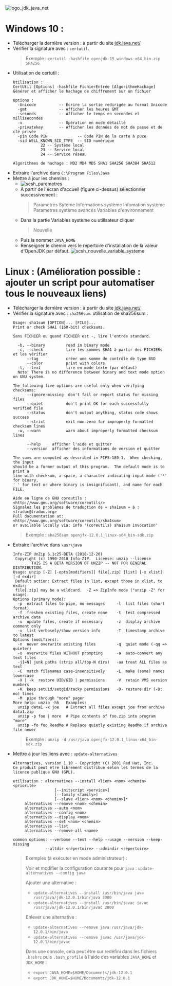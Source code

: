 ![logo_jdk_java_net](https://user-images.githubusercontent.com/19194678/47614657-89218580-daa3-11e8-9d37-b4764e9d80db.png)

# Windows 10 :
- Télécharger la dernière version : à partir du site [jdk.java.net/](http://jdk.java.net/)
- Vérifier la signature avec : `certutil`.
  > Exemple : `certutil -hashfile openjdk-15_windows-x64_bin.zip SHA256`
- Utilisation de certutil :
  ```
  Utilisation :
  CertUtil [Options] -hashfile FichierEntrée [AlgorithmeHachage]
  Générer et afficher le hachage de chiffrement sur un fichier
  
  Options :
    -Unicode          -- Écrire la sortie redirigée au format Unicode
    -gmt              -- Afficher les heures GMT
    -seconds          -- Afficher le temps en secondes et millisecondes
    -v                -- Opération en mode détaillé
    -privatekey       -- Afficher les données de mot de passe et de clé privée
    -pin Code PIN             -- Code PIN de la carte à puce
    -sid WELL_KNOWN_SID_TYPE  -- SID numérique
              22 -- Système local
              23 -- Service local
              24 -- Service réseau
  
  Algorithmes de hachage : MD2 MD4 MD5 SHA1 SHA256 SHA384 SHA512
  ```
- Extraire l'archive dans `C:\Program Files\Java`
- Mettre à jour les chemins :
  - ![scsh_paremetres](https://user-images.githubusercontent.com/19194678/47615031-a8231600-daa9-11e8-845a-22185dd5dcef.png)
  - A partir de l'écran d'accueil (figure ci-dessus) sélectionner successivement :  
    > Paramètres
    > Sytème
    > Informations système
    > Infomation système
    > Paramètres système avancés
    > Variables d'environnement
  - Dans la partie Variables système ou utilisateur cliquer
    > Nouvelle
  - Puis la nommer `JAVA_HOME`
  - Renseigner le chemin vers le répertoire d'installation de la valeur d'OpenJDK par défaut.
![scsh_nouvelle_variable_systeme](https://user-images.githubusercontent.com/19194678/47615269-246b2880-daad-11e8-9997-f1b445dfe676.png)


# Linux : (Amélioration possible : ajouter un script pour automatiser tous le nouveaux liens)
- Télécharger la dernière version : à partir du site [jdk.java.net/](http://jdk.java.net/)
- Vérifier la signature avec : `sha256sum`.
  utilisation de sha256sum :
  ```
  Usage: sha1sum [OPTION]... [FILE]...
  Print or check SHA1 (160-bit) checksums.

  Sans FICHIER ou quand FICHIER est -, lire l'entrée standard.
  
    -b, --binary         read in binary mode
    -c, --check          lire les sommes SHA1 à partir des FICHIERs et les vérifier
        --tag            créer une somme de contrôle de type BSD
        --color          print with colors
    -t, --text           lire en mode texte (par défaut)
    Note: There is no difference between binary and text mode option on GNU system.
  
  The following five options are useful only when verifying checksums:
        --ignore-missing  don't fail or report status for missing files
        --quiet          don't print OK for each successfully verified file
        --status         don't output anything, status code shows success
        --strict         exit non-zero for improperly formatted checksum lines
    -w, --warn           warn about improperly formatted checksum lines

        --help     afficher l'aide et quitter
        --version  afficher des informations de version et quitter

  The sums are computed as described in FIPS-180-1.  When checking, the input
  should be a former output of this program.  The default mode is to print a
  line with checksum, a space, a character indicating input mode ('*' for binary,
  ' ' for text or where binary is insignificant), and name for each FILE.
  
  Aide en ligne de GNU coreutils : <http://www.gnu.org/software/coreutils/>
  Signalez les problèmes de traduction de « sha1sum » à : <traduc@traduc.org>
  Full documentation at: <http://www.gnu.org/software/coreutils/sha1sum>
  or available locally via: info '(coreutils) sha1sum invocation'
  ```
  > Exemple : `sha256sum openjfx-12.0.1_linux-x64_bin-sdk.zip`
- Extraire l'archive dans `\usr\java`
  ```
  Info-ZIP UnZip 6.1c25-BETA (2018-12-20)
   Copyright (c) 1990-2018 Info-ZIP.  License: unzip --license
          THIS IS A BETA VERSION OF UNZIP -- NOT FOR GENERAL DISTRIBUTION.
  Usage: unzip [-Z] [-opts[modifiers]] file[.zip] [list] [-x xlist] [-d exdir]
   Default action: Extract files in list, except those in xlist, to exdir;
   file[.zip] may be a wildcard.  -Z => ZipInfo mode ("unzip -Z" for usage).
  Options (primary mode):
    -p  extract files to pipe, no messages     -l  list files (short format)
    -f  freshen existing files, create none    -t  test compressed archive data
    -u  update files, create if necessary      -z  display archive comment only
    -v  list verbosely/show version info       -T  timestamp archive to latest
  Options (modifiers):
    -n  never overwrite existing files         -q  quiet mode (-qq => quieter)
    -o  overwrite files WITHOUT prompting      -a  auto-convert any text files
    -j[=N] junk paths (strip all/top-N dirs)   -aa treat ALL files as text
    -C  match filenames case-insensitively     -L  make (some) names lowercase
    -X | -k  restore UID/GID | permissions     -V  retain VMS version numbers
    -K  keep setuid/setgid/tacky permissions   -D- restore dir (-D: no) times
    -M  pipe through "more" pager
  More help: unzip -hh   Examples:
    unzip data1 -x joe   # Extract all files except joe from archive data1.zip
    unzip -p foo | more  # Pipe contents of foo.zip into program "more"
    unzip -fo foo ReadMe # Replace quietly existing ReadMe if archive file newer
  ```
  > Exemple : `unzip -d /usr/java openjfx-12.0.1_linux-x64_bin-sdk.zip`
- Mettre à jour les liens avec : `update-alternatives`
  ```
  Alternatives, version 1.10 - Copyright (C) 2001 Red Hat, Inc.
  Ce produit peut être librement distribué selon les termes de la licence publique GNU (GPL).
  
  utilisation : alternatives --install <lien> <nom> <chemin> <priorité>
                    [--initscript <service>]
                    [--family <family>]
                    [--slave <lien> <nom> <chemin>]*
       alternatives --remove <nom> <chemin>
       alternatives --auto <nom>
       alternatives --config <nom>
       alternatives --display <nom>
       alternatives --set <nom> <chemin>
       alternatives --list
       alternatives --remove-all <name>

  common options: --verbose --test --help --usage --version --keep-missing
                --altdir <répertoire> --admindir <répertoire>
  ```
  > Exemples (à exécuter en mode administrateur) :
  >
  > Voir et modifier la configuration courante pour `java` : `update-alternatives --config java`
  >
  > Ajouter une alternative :
  >  - `update-alternatives --install /usr/bin/java java  /usr/java/jdk-12.0.1/bin/java 3000`
  >  - `update-alternatives --install /usr/bin/javac javac  /usr/java/jdk-12.0.1/bin/javac 3000` 
  >
  > Enlever une alternative :
  >  - `update-alternatives --remove java /usr/java/jdk-12.0.1/bin/java`
  >  - `update-alternatives --remove javac /usr/java/jdk-12.0.1/bin/javac`
  >
  > Dans une console, cela peut être sur redéfini dans les fichiers `.bashrc` puis `.bash_profile` à l'aide des variables `JAVA_HOME` et `JDK_HOME` :
  > - `export JAVA_HOME=$HOME/Documents/jdk-12.0.1`
  > - `export JDK_HOME=$HOME/Documents/jdk-12.0.1`
